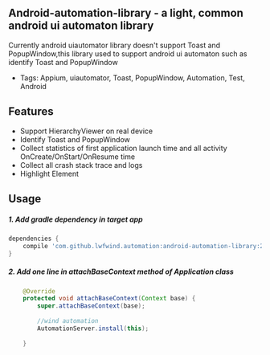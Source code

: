 ## Android-automation-library - a light, common android ui automaton library

Currently android uiautomator library doesn't support Toast and PopupWindow,this library used to support android ui automaton such as identify Toast and PopupWindow
* Tags: Appium, uiautomator, Toast, PopupWindow, Automation, Test, Android

## Features
* Support HierarchyViewer on real device
* Identify Toast and PopupWindow
* Collect statistics of first application launch time and all activity OnCreate/OnStart/OnResume time
* Collect all crash stack trace and logs
* Highlight Element

## Usage
##### 1. Add gradle dependency in target app
```groovy
dependencies {
    compile 'com.github.lwfwind.automation:android-automation-library:2.6'
}
```

##### 2. Add one line in attachBaseContext method of Application class

```java
    @Override
    protected void attachBaseContext(Context base) {
        super.attachBaseContext(base);
		
        //wind automation
		AutomationServer.install(this);
		
    }
```

